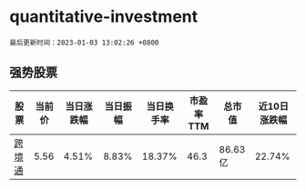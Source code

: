 # quantitative-investment

`最后更新时间：2023-01-03 13:02:26 +0800`

## 强势股票

|股票|当前价|当日涨跌幅|当日振幅|当日换手率|市盈率TTM|总市值|近10日涨跌幅|
|----|----|----|----|----|----|----|----|
|[跨境通](https://xueqiu.com/S/SZ002640)|5.56|4.51%|8.83%|18.37%|46.3|86.63亿|22.74%|
